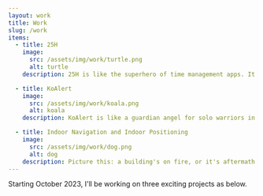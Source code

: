 ```yaml
---
layout: work
title: Work
slug: /work
items:
  - title: 25H
    image:
      src: /assets/img/work/turtle.png
      alt: turtle
    description: 25H is like the superhero of time management apps. It takes tasks from your messages, emails and even the course schedules on your phone under your permission and assigns them a cozy spot in your day. But it's not just about organizing your time. 25H is all about positive reinforcement. When you conquer a task, it doesn't just silently check off the box; it throws a virtual party! And, if you ever want to take a stroll down memory lane, 25H keeps a track record of all your triumphs. It's like a highlight reel of your productivity, showing you just how awesome you've been over time.

  - title: KoAlert
    image:
      src: /assets/img/work/koala.png
      alt: koala
    description: KoAlert is like a guardian angel for solo warriors in the world. Just like koalas, who are often solo artists, many people are navigating life alone nowadays. KoAlert steps in when trouble hits, acting as a lifeline. "Ko" stands for cooperation, and "Alert" is the beacon of help. With wearable devices and other methods, it shoots out distress signals to chosen contacts or even nearby good Samaritans. It's a safety net that turns loneliness into a team effort for survival.

  - title: Indoor Navigation and Indoor Positioning
    image:
      src: /assets/img/work/dog.png
      alt: dog
    description: Picture this: a building's on fire, or it's aftermath of an earthquake—traditional navigation won't cut it. But enter 5G magic! This semester project dives into how 5G can revolutionize indoor navigation, especially when teamed up with a smart robot. Think of it as a high-tech superhero guiding firefighters through chaos, making rescue missions smoother and more effective.
---
```



Starting October 2023, I'll be working on three exciting projects as below.

<br />

<br />